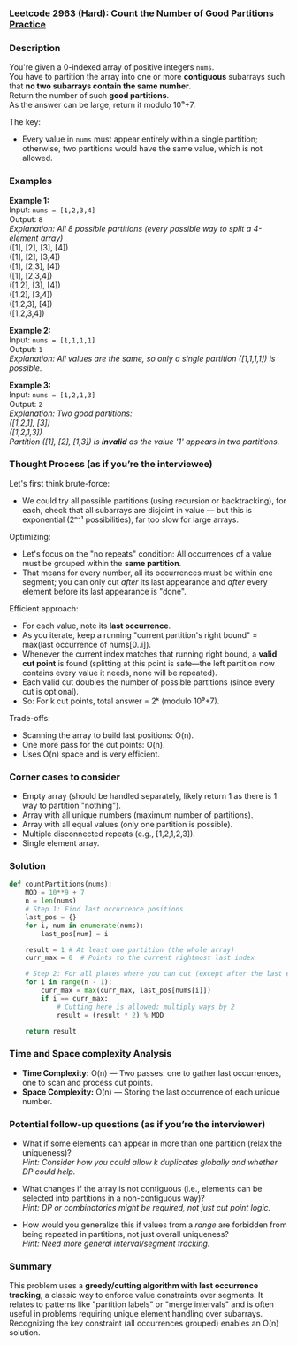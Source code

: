 ### Leetcode 2963 (Hard): Count the Number of Good Partitions [Practice](https://leetcode.com/problems/count-the-number-of-good-partitions)

### Description  
You're given a 0-indexed array of positive integers `nums`.  
You have to partition the array into one or more **contiguous** subarrays such that **no two subarrays contain the same number**.  
Return the number of such **good partitions**.  
As the answer can be large, return it modulo 10⁹+7.

The key:  
- Every value in `nums` must appear entirely within a single partition; otherwise, two partitions would have the same value, which is not allowed.

### Examples  

**Example 1:**  
Input: `nums = [1,2,3,4]`  
Output: `8`  
*Explanation: All 8 possible partitions (every possible way to split a 4-element array)*  
([1], [2], [3], [4])  
([1], [2], [3,4])  
([1], [2,3], [4])  
([1], [2,3,4])  
([1,2], [3], [4])  
([1,2], [3,4])  
([1,2,3], [4])  
([1,2,3,4])  

**Example 2:**  
Input: `nums = [1,1,1,1]`  
Output: `1`  
*Explanation: All values are the same, so only a single partition ([1,1,1,1]) is possible.*

**Example 3:**  
Input: `nums = [1,2,1,3]`  
Output: `2`  
*Explanation: Two good partitions:  
([1,2,1], [3])  
([1,2,1,3])  
Partition ([1], [2], [1,3]) is **invalid** as the value '1' appears in two partitions.*

### Thought Process (as if you’re the interviewee)  

Let's first think brute-force:  
- We could try all possible partitions (using recursion or backtracking), for each, check that all subarrays are disjoint in value — but this is exponential (2ⁿ⁻¹ possibilities), far too slow for large arrays.

Optimizing:  
- Let's focus on the "no repeats" condition: All occurrences of a value must be grouped within the **same partition**.
- That means for every number, all its occurrences must be within one segment; you can only cut *after* its last appearance and *after* every element before its last appearance is "done".

Efficient approach:  
- For each value, note its **last occurrence**.
- As you iterate, keep a running "current partition's right bound" = max(last occurrence of nums[0..i]).
- Whenever the current index matches that running right bound, a **valid cut point** is found (splitting at this point is safe—the left partition now contains every value it needs, none will be repeated).
- Each valid cut doubles the number of possible partitions (since every cut is optional).
- So: For k cut points, total answer = 2ᵏ (modulo 10⁹+7).

Trade-offs:  
- Scanning the array to build last positions: O(n).
- One more pass for the cut points: O(n).
- Uses O(n) space and is very efficient.

### Corner cases to consider  
- Empty array (should be handled separately, likely return 1 as there is 1 way to partition "nothing").
- Array with all unique numbers (maximum number of partitions).
- Array with all equal values (only one partition is possible).
- Multiple disconnected repeats (e.g., [1,2,1,2,3]).
- Single element array.

### Solution

```python
def countPartitions(nums):
    MOD = 10**9 + 7
    n = len(nums)
    # Step 1: Find last occurrence positions
    last_pos = {}
    for i, num in enumerate(nums):
        last_pos[num] = i

    result = 1 # At least one partition (the whole array)
    curr_max = 0  # Points to the current rightmost last index

    # Step 2: For all places where you can cut (except after the last element)
    for i in range(n - 1):
        curr_max = max(curr_max, last_pos[nums[i]])
        if i == curr_max:
            # Cutting here is allowed: multiply ways by 2
            result = (result * 2) % MOD

    return result
```

### Time and Space complexity Analysis  

- **Time Complexity:** O(n) — Two passes: one to gather last occurrences, one to scan and process cut points.
- **Space Complexity:** O(n) — Storing the last occurrence of each unique number.

### Potential follow-up questions (as if you’re the interviewer)  

- What if some elements can appear in more than one partition (relax the uniqueness)?  
  *Hint: Consider how you could allow k duplicates globally and whether DP could help.*

- What changes if the array is not contiguous (i.e., elements can be selected into partitions in a non-contiguous way)?  
  *Hint: DP or combinatorics might be required, not just cut point logic.*

- How would you generalize this if values from a *range* are forbidden from being repeated in partitions, not just overall uniqueness?  
  *Hint: Need more general interval/segment tracking.*

### Summary
This problem uses a **greedy/cutting algorithm with last occurrence tracking**, a classic way to enforce value constraints over segments. It relates to patterns like "partition labels" or "merge intervals" and is often useful in problems requiring unique element handling over subarrays. Recognizing the key constraint (all occurrences grouped) enables an O(n) solution.